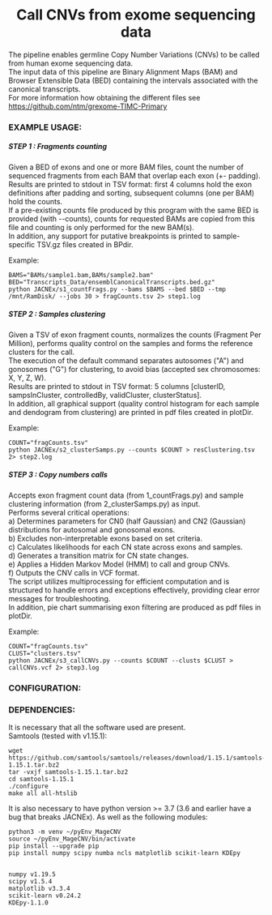 <h1 align="center"> Call CNVs from exome sequencing data </h1>

The pipeline enables germline Copy Number Variations (CNVs) to be called from human exome sequencing data.<br>
The input data of this pipeline are Binary Alignment Maps (BAM) and Browser Extensible Data (BED) containing the intervals associated with the canonical transcripts.<br>
For more information how obtaining the different files see https://github.com/ntm/grexome-TIMC-Primary<br>

### EXAMPLE USAGE:

##### STEP 1 : Fragments counting <br>

Given a BED of exons and one or more BAM files, count the number of sequenced fragments from each BAM that overlap each exon (+- padding).<br>
Results are printed to stdout in TSV format: first 4 columns hold the exon definitions after padding and sorting, subsequent columns (one per BAM) hold the counts.<br>
If a pre-existing counts file produced by this program with the same BED is provided (with --counts), counts for requested BAMs are copied from this file and counting is only performed for the new BAM(s).<br>
In addition, any support for putative breakpoints is printed to sample-specific TSV.gz files created in BPdir.<br>

Example:
```
BAMS="BAMs/sample1.bam,BAMs/sample2.bam"
BED="Transcripts_Data/ensemblCanonicalTranscripts.bed.gz"
python JACNEx/s1_countFrags.py --bams $BAMS --bed $BED --tmp /mnt/RamDisk/ --jobs 30 > fragCounts.tsv 2> step1.log
```

##### STEP 2 : Samples clustering <br>

Given a TSV of exon fragment counts, normalizes the counts (Fragment Per Million), performs quality control on the samples and forms the reference clusters for the call.<br>
The execution of the default command separates autosomes ("A") and gonosomes ("G") for clustering, to avoid bias (accepted sex chromosomes: X, Y, Z, W).<br>
Results are printed to stdout in TSV format: 5 columns [clusterID, sampsInCluster, controlledBy, validCluster, clusterStatus]. <br>
In addition, all graphical support (quality control histogram for each sample and dendogram from clustering) are printed in pdf files created in plotDir.<br>

Example:
```
COUNT="fragCounts.tsv"
python JACNEx/s2_clusterSamps.py --counts $COUNT > resClustering.tsv 2> step2.log
```
##### STEP 3 : Copy numbers calls<br>
Accepts exon fragment count data (from 1_countFrags.py) and sample clustering information (from 2_clusterSamps.py) as input.<br>
Performs several critical operations:<br>
    a) Determines parameters for CN0 (half Gaussian) and CN2 (Gaussian) distributions for autosomal and gonosomal exons.<br>
    b) Excludes non-interpretable exons based on set criteria.<br>
    c) Calculates likelihoods for each CN state across exons and samples.<br>
    d) Generates a transition matrix for CN state changes.<br>
    e) Applies a Hidden Markov Model (HMM) to call and group CNVs.<br>
    f) Outputs the CNV calls in VCF format.<br>
The script utilizes multiprocessing for efficient computation and is structured to handle errors and exceptions effectively, providing clear error messages for troubleshooting.<br>
In addition, pie chart summarising exon filtering are produced as pdf files in plotDir.<br>

Example:
```
COUNT="fragCounts.tsv"
CLUST="clusters.tsv"
python JACNEx/s3_callCNVs.py --counts $COUNT --clusts $CLUST > callCNVs.vcf 2> step3.log
```

### CONFIGURATION:


### DEPENDENCIES:
It is necessary that all the software used are present. <br>
Samtools (tested with v1.15.1): <br>
```
wget https://github.com/samtools/samtools/releases/download/1.15.1/samtools-1.15.1.tar.bz2
tar -vxjf samtools-1.15.1.tar.bz2
cd samtools-1.15.1
./configure
make all all-htslib
```
It is also necessary to have python version >= 3.7 (3.6 and earlier have a bug that breaks JACNEx).
As well as the following modules:
```
python3 -m venv ~/pyEnv_MageCNV
source ~/pyEnv_MageCNV/bin/activate
pip install --upgrade pip
pip install numpy scipy numba ncls matplotlib scikit-learn KDEpy


numpy v1.19.5
scipy v1.5.4
matplotlib v3.3.4
scikit-learn v0.24.2
KDEpy-1.1.0

```

